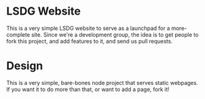 # LSDG Website

This is a very simple LSDG website to serve as a launchpad for a more-complete site. Since we're a development group,
the idea is to get people to fork this project, and add features to it, and send us pull requests.

# Design

This is a very simple, bare-bones node project that serves static webpages. If you want it to do more than that, or
want to add a page, fork it!
